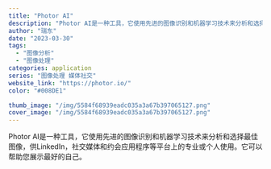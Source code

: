 ```yaml
---
title: "Photor AI"
description: "Photor AI是一种工具，它使用先进的图像识别和机器学习技术来分析和选择最佳图像，供LinkedIn，社交媒体和约会"
author: "瑞东"
date: "2023-03-30"
tags:
  - "图像分析"
  - "图像处理"
categories: application
series: "图像处理 媒体社交"
website_link: "https://photor.io/"
color: "#008DE1"

thumb_image: "/img/5584f68939eadc035a3a67b397065127.png"
cover_image: "/img/5584f68939eadc035a3a67b397065127.png"
---
```


Photor AI是一种工具，它使用先进的图像识别和机器学习技术来分析和选择最佳图像，供LinkedIn，社交媒体和约会应用程序等平台上的专业或个人使用。它可以帮助您展示最好的自己。